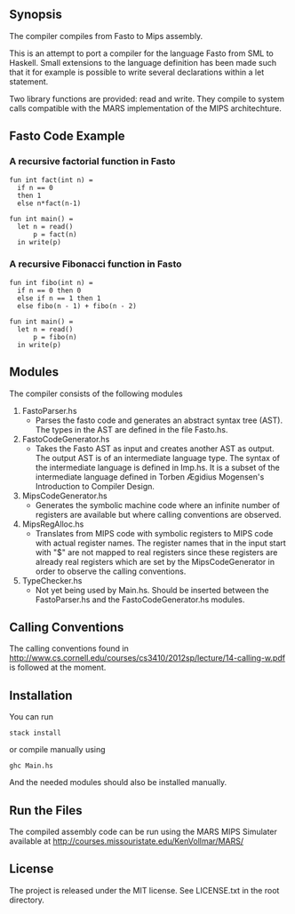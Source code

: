 ## Synopsis

The compiler compiles from Fasto to Mips assembly.

This is an attempt to port a compiler for the language Fasto from SML to
Haskell. Small extensions to the language definition has been made such
that it for example is possible to write several declarations within a let
statement.

Two library functions are provided: read and write. They compile to system calls
compatible with the MARS implementation of the MIPS architechture.

## Fasto Code Example

### A recursive factorial function in Fasto
```
fun int fact(int n) =
  if n == 0
  then 1
  else n*fact(n-1)

fun int main() =
  let n = read()
      p = fact(n)
  in write(p)
```

### A recursive Fibonacci function in Fasto
```
fun int fibo(int n) =
  if n == 0 then 0
  else if n == 1 then 1
  else fibo(n - 1) + fibo(n - 2)

fun int main() =
  let n = read()
      p = fibo(n)
  in write(p)
```

## Modules

The compiler consists of the following modules

1. FastoParser.hs
   * Parses the fasto code and generates an abstract syntax tree (AST). The types in the AST are defined in the file Fasto.hs.
2. FastoCodeGenerator.hs
   * Takes the Fasto AST as input and creates another AST as output. The output AST is of an intermediate language type. The syntax of the intermediate language is defined in Imp.hs. It is a subset of the intermediate language defined in Torben Ægidius Mogensen's Introduction to Compiler Design.
3. MipsCodeGenerator.hs
    * Generates the symbolic machine code where an infinite number of registers
are available but where calling conventions are observed. 
4. MipsRegAlloc.hs
    * Translates from MIPS code with symbolic registers to MIPS code with actual 
register names. The register names that in the input start with "$" are not
mapped to real registers since these registers are already real registers which
are set by the MipsCodeGenerator in order to observe the calling conventions.
5. TypeChecker.hs 
    * Not yet being used by Main.hs. Should be inserted between the FastoParser.hs
and the FastoCodeGenerator.hs modules.

## Calling Conventions

The calling conventions found in http://www.cs.cornell.edu/courses/cs3410/2012sp/lecture/14-calling-w.pdf is followed at the moment.

## Installation

You can run
```
stack install
```
or compile manually using
```
ghc Main.hs
```
And the needed modules should also be installed manually.

## Run the Files

The compiled assembly code can be run using the MARS MIPS Simulater available at
http://courses.missouristate.edu/KenVollmar/MARS/

## License

The project is released under the MIT license. See LICENSE.txt in the root
directory.
